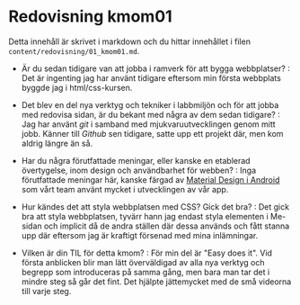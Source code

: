---
---
Redovisning kmom01
=========================

Detta innehåll är skrivet i markdown och du hittar innehållet i filen `content/redovisning/01_kmom01.md`.

- Är du sedan tidigare van att jobba i ramverk för att bygga webbplatser?
: Det är ingenting jag har använt tidigare eftersom min första webbplats byggde jag i html/css-kursen.

- Det blev en del nya verktyg och tekniker i labbmiljön och för att jobba med redovisa sidan, är du bekant med några av dem sedan tidigare?
: Jag har använt *git* i samband med mjukvaruutvecklingen genom mitt jobb. Känner till *Github* sen tidigare, satte upp ett projekt där, men kom aldrig längre än så.

- Har du några förutfattade meningar, eller kanske en etablerad övertygelse, inom design och användbarhet för webben?
: Inga förutfattade meningar här, kanske färgad av [Material Design i Android](https://material.io/develop/android/) som vårt team använt mycket i utvecklingen av vår app.

- Hur kändes det att styla webbplatsen med CSS? Gick det bra?
: Det gick bra att styla webbplatsen, tyvärr hann jag endast styla elementen i Me-sidan och implicit då de andra ställen där dessa används och fått stanna upp där eftersom jag är kraftigt försenad med mina inlämningar.

- Vilken är din TIL för detta kmom?
: För min del är "Easy does it". Vid första anblicken blir man lätt överväldigad av alla nya verktyg och begrepp som introduceras på samma gång, men bara man tar det i mindre steg så går det fint. Det hjälpte jättemycket med de små videorna till varje steg. 
